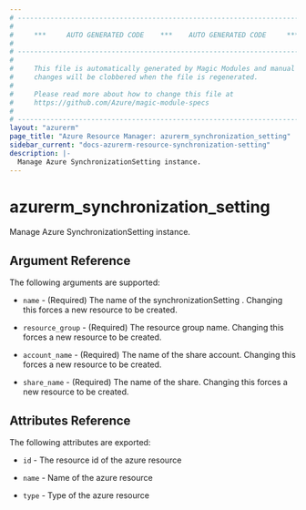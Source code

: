 ```yaml
---
# ----------------------------------------------------------------------------
#
#     ***     AUTO GENERATED CODE    ***    AUTO GENERATED CODE     ***
#
# ----------------------------------------------------------------------------
#
#     This file is automatically generated by Magic Modules and manual
#     changes will be clobbered when the file is regenerated.
#
#     Please read more about how to change this file at
#     https://github.com/Azure/magic-module-specs
#
# ----------------------------------------------------------------------------
layout: "azurerm"
page_title: "Azure Resource Manager: azurerm_synchronization_setting"
sidebar_current: "docs-azurerm-resource-synchronization-setting"
description: |-
  Manage Azure SynchronizationSetting instance.
---
```


# azurerm_synchronization_setting

Manage Azure SynchronizationSetting instance.


## Argument Reference

The following arguments are supported:

* `name` - (Required) The name of the synchronizationSetting . Changing this forces a new resource to be created.

* `resource_group` - (Required) The resource group name. Changing this forces a new resource to be created.

* `account_name` - (Required) The name of the share account. Changing this forces a new resource to be created.

* `share_name` - (Required) The name of the share. Changing this forces a new resource to be created.

## Attributes Reference

The following attributes are exported:

* `id` - The resource id of the azure resource

* `name` - Name of the azure resource

* `type` - Type of the azure resource
